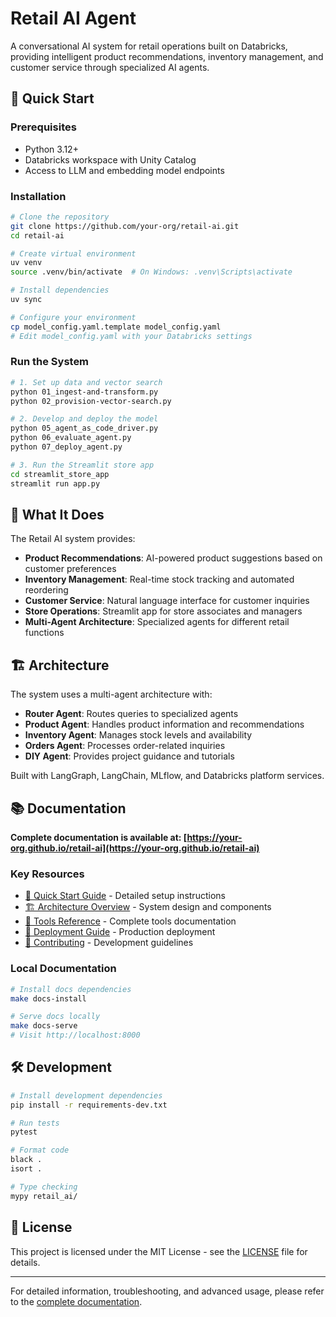 # Retail AI Agent

A conversational AI system for retail operations built on Databricks, providing intelligent product recommendations, inventory management, and customer service through specialized AI agents.

## 🚀 Quick Start

### Prerequisites
- Python 3.12+
- Databricks workspace with Unity Catalog
- Access to LLM and embedding model endpoints

### Installation

```bash
# Clone the repository
git clone https://github.com/your-org/retail-ai.git
cd retail-ai

# Create virtual environment
uv venv
source .venv/bin/activate  # On Windows: .venv\Scripts\activate

# Install dependencies
uv sync

# Configure your environment
cp model_config.yaml.template model_config.yaml
# Edit model_config.yaml with your Databricks settings
```

### Run the System

```bash
# 1. Set up data and vector search
python 01_ingest-and-transform.py
python 02_provision-vector-search.py

# 2. Develop and deploy the model
python 05_agent_as_code_driver.py
python 06_evaluate_agent.py
python 07_deploy_agent.py

# 3. Run the Streamlit store app
cd streamlit_store_app
streamlit run app.py
```

## 🤖 What It Does

The Retail AI system provides:

- **Product Recommendations**: AI-powered product suggestions based on customer preferences
- **Inventory Management**: Real-time stock tracking and automated reordering
- **Customer Service**: Natural language interface for customer inquiries
- **Store Operations**: Streamlit app for store associates and managers
- **Multi-Agent Architecture**: Specialized agents for different retail functions

## 🏗️ Architecture

The system uses a multi-agent architecture with:
- **Router Agent**: Routes queries to specialized agents
- **Product Agent**: Handles product information and recommendations
- **Inventory Agent**: Manages stock levels and availability
- **Orders Agent**: Processes order-related inquiries
- **DIY Agent**: Provides project guidance and tutorials

Built with LangGraph, LangChain, MLflow, and Databricks platform services.

## 📚 Documentation

**Complete documentation is available at: [https://your-org.github.io/retail-ai](https://your-org.github.io/retail-ai)**

### Key Resources
- [📖 Quick Start Guide](https://your-org.github.io/retail-ai/getting-started/quick-start/) - Detailed setup instructions
- [🏗️ Architecture Overview](https://your-org.github.io/retail-ai/architecture/overview/) - System design and components
- [🔧 Tools Reference](https://your-org.github.io/retail-ai/tools/overview/) - Complete tools documentation
- [🚀 Deployment Guide](https://your-org.github.io/retail-ai/deployment/production/) - Production deployment
- [🤝 Contributing](https://your-org.github.io/retail-ai/development/contributing/) - Development guidelines

### Local Documentation
```bash
# Install docs dependencies
make docs-install

# Serve docs locally
make docs-serve
# Visit http://localhost:8000
```

## 🛠️ Development

```bash
# Install development dependencies
pip install -r requirements-dev.txt

# Run tests
pytest

# Format code
black .
isort .

# Type checking
mypy retail_ai/
```

## 📄 License

This project is licensed under the MIT License - see the [LICENSE](LICENSE) file for details.

---

For detailed information, troubleshooting, and advanced usage, please refer to the [complete documentation](https://your-org.github.io/retail-ai).


